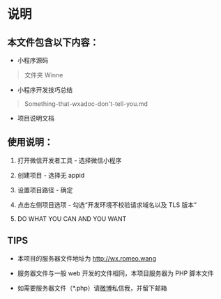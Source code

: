 # 说明

## 本文件包含以下内容：

* 小程序源码

> 文件夹 Winne

* 小程序开发技巧总结

> Something-that-wxadoc-don't-tell-you.md

* 项目说明文档

## 使用说明：

1. 打开微信开发者工具 - 选择微信小程序

2. 创建项目 - 选择无 appid

3. 设置项目路径 - 确定

4. 点击左侧项目选项 - 勾选“开发环境不校验请求域名以及 TLS 版本”

5. DO WHAT YOU CAN AND YOU WANT

## TIPS

* 本项目的服务器文件地址为 http://wx.romeo.wang

* 服务器文件与一般 web 开发的文件相同，本项目服务器为 PHP 脚本文件

* 如需要服务器文件（*.php）请[微博](http://weibo.com/zijian000)私信我，并留下邮箱